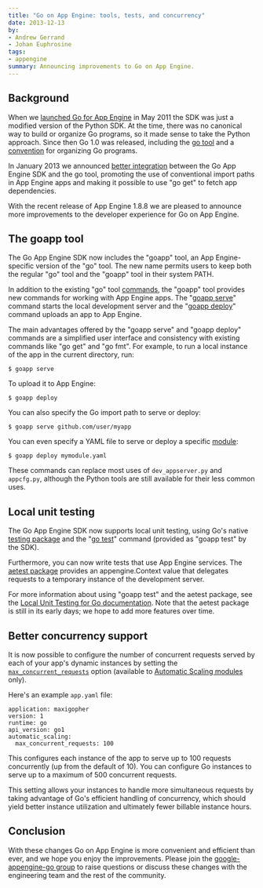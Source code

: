 ```yaml
---
title: "Go on App Engine: tools, tests, and concurrency"
date: 2013-12-13
by:
- Andrew Gerrand
- Johan Euphrosine
tags:
- appengine
summary: Announcing improvements to Go on App Engine.
---
```


## Background

When we [launched Go for App Engine](/blog/go-and-google-app-engine)
in May 2011 the SDK was just a modified version of the Python SDK.
At the time, there was no canonical way to build or organize Go programs, so it
made sense to take the Python approach. Since then Go 1.0 was released,
including the [go tool](/cmd/go/) and a
[convention](/doc/code.html) for organizing Go programs.

In January 2013 we announced
[better integration](/blog/the-app-engine-sdk-and-workspaces-gopath)
between the Go App Engine SDK and the go tool, promoting the use of
conventional import paths in App Engine apps and making it possible to use "go
get" to fetch app dependencies.

With the recent release of App Engine 1.8.8 we are pleased to announce more
improvements to the developer experience for Go on App Engine.

## The goapp tool

The Go App Engine SDK now includes the "goapp" tool, an App Engine-specific
version of the "go" tool. The new name permits users to keep both the regular
"go" tool and the "goapp" tool in their system PATH.

In addition to the existing "go" tool [commands](/cmd/go/),
the "goapp" tool provides new commands for working with App Engine apps.
The "[goapp serve](https://developers.google.com/appengine/docs/go/tools/devserver)"
command starts the local development server and the
"[goapp deploy](https://developers.google.com/appengine/docs/go/tools/uploadinganapp)"
command uploads an app to App Engine.

The main advantages offered by the "goapp serve" and "goapp deploy" commands
are a simplified user interface and consistency with existing commands like
"go get" and "go fmt".
For example, to run a local instance of the app in the current directory, run:

	$ goapp serve

To upload it to App Engine:

	$ goapp deploy

You can also specify the Go import path to serve or deploy:

	$ goapp serve github.com/user/myapp

You can even specify a YAML file to serve or deploy a specific
[module](https://developers.google.com/appengine/docs/go/modules/):

	$ goapp deploy mymodule.yaml

These commands can replace most uses of `dev_appserver.py` and `appcfg.py`,
although the Python tools are still available for their less common uses.

## Local unit testing

The Go App Engine SDK now supports local unit testing, using Go's native
[testing package](https://developers.google.com/appengine/docs/go/tools/localunittesting)
and the "[go test](/cmd/go/#hdr-Test_packages)" command
(provided as "goapp test" by the SDK).

Furthermore, you can now write tests that use App Engine services.
The [aetest package](https://developers.google.com/appengine/docs/go/tools/localunittesting#Go_Introducing_the_aetest_package)
provides an appengine.Context value that delegates requests to a temporary
instance of the development server.

For more information about using "goapp test" and the aetest package, see the
[Local Unit Testing for Go documentation](https://developers.google.com/appengine/docs/go/tools/localunittesting).
Note that the aetest package is still in its early days;
we hope to add more features over time.

## Better concurrency support

It is now possible to configure the number of concurrent requests served by
each of your app's dynamic instances by setting the
[`max_concurrent_requests`](https://developers.google.com/appengine/docs/go/modules/#max_concurrent_requests) option
(available to [Automatic Scaling modules](https://developers.google.com/appengine/docs/go/modules/#automatic_scaling) only).

Here's an example `app.yaml` file:

	application: maxigopher
	version: 1
	runtime: go
	api_version: go1
	automatic_scaling:
	  max_concurrent_requests: 100

This configures each instance of the app to serve up to 100 requests
concurrently (up from the default of 10). You can configure Go instances to
serve up to a maximum of 500 concurrent requests.

This setting allows your instances to handle more simultaneous requests by
taking advantage of Go's efficient handling of concurrency, which should yield
better instance utilization and ultimately fewer billable instance hours.

## Conclusion

With these changes Go on App Engine is more convenient and efficient than ever,
and we hope you enjoy the improvements. Please join the
[google-appengine-go group](http://groups.google.com/group/google-appengine-go/)
to raise questions or discuss these changes with the engineering team and the
rest of the community.
